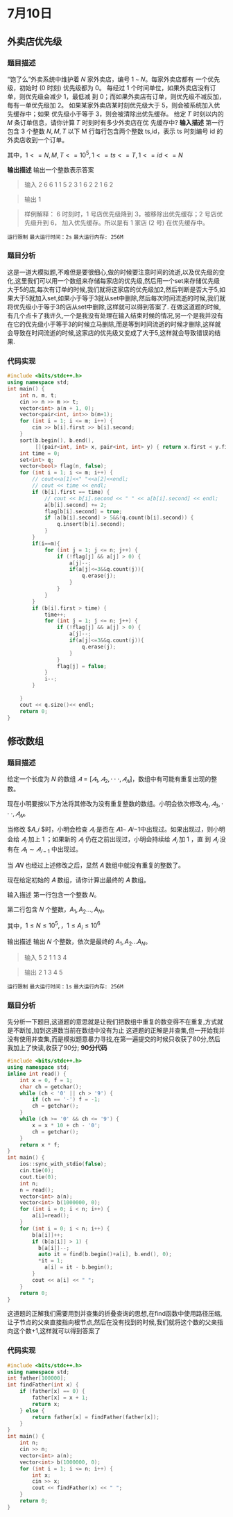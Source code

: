 # 7月10日
## 外卖店优先级
### 题目描述
“饱了么”外卖系统中维护着 𝑁 家外卖店，编号 1 ∼ 𝑁。每家外卖店都有 一个优先级，初始时 (0 时刻) 优先级都为 0。
每经过 1 个时间单位，如果外卖店没有订单，则优先级会减少 1，最低减 到 0；而如果外卖店有订单，则优先级不减反加，每有一单优先级加 2。
如果某家外卖店某时刻优先级大于 5，则会被系统加入优先缓存中；如果 优先级小于等于 3，则会被清除出优先缓存。
给定 𝑇 时刻以内的 𝑀 条订单信息，请你计算 𝑇 时刻时有多少外卖店在优 先缓存中?
**输入描述**
第一行包含 3 个整数 $N,M,T$
以下 M 行每行包含两个整数 ts,id，表示 ts 时刻编号 id 的外卖店收到一个订单。

其中，$1<=N,M,T<=10^5,1<=ts<=T,1<=id<=N$

**输出描述**
输出一个整数表示答案

>输入
2 6 6
1 1
5 2
3 1
6 2
2 1
6 2

>输出
1

>样例解释：
6 时刻时，1 号店优先级降到 3，被移除出优先缓存；2 号店优先级升到 6， 加入优先缓存。所以是有 1 家店 (2 号) 在优先缓存中。

`运行限制`
`最大运行时间：2s`
`最大运行内存: 256M`
### 题目分析
这是一道大模拟题,不难但是要很细心,做的时候要注意时间的流逝,以及优先级的变化,这里我们可以用一个数组来存储每家店的优先级,然后用一个set来存储优先级大于5的店,每次有订单的时候,我们就将这家店的优先级加2,然后判断是否大于5,如果大于5就加入set,如果小于等于3就从set中删除,然后每次时间流逝的时候,我们就将优先级小于等于3的店从set中删除,这样就可以得到答案了.
在做这道题的时候,有几个点卡了我许久,一个是我没有处理在输入结束时候的情况,另一个是我并没有在它的优先级小于等于3的时候立马删除,而是等到时间流逝的时候才删除,这样就会导致在时间流逝的时候,这家店的优先级又变成了大于5,这样就会导致错误的结果.

### 代码实现
```cpp
#include <bits/stdc++.h>
using namespace std;
int main() {
    int n, m, t;
    cin >> n >> m >> t;
    vector<int> a(n + 1, 0);
    vector<pair<int, int>> b(m+1);
    for (int i = 1; i <= m; i++) {
        cin >> b[i].first >> b[i].second;
    }
    sort(b.begin(), b.end(),
         [](pair<int, int> x, pair<int, int> y) { return x.first < y.first; });
    int time = 0;
    set<int> q;
    vector<bool> flag(n, false);
    for (int i = 1; i <= m; i++) {
        // cout<<a[1]<<" "<<a[2]<<endl;
        // cout << time << endl;
        if (b[i].first == time) {
            // cout << b[i].second << " " << a[b[i].second] << endl;
            a[b[i].second] += 2;
            flag[b[i].second] = true;
            if (a[b[i].second] > 5&&!q.count(b[i].second)) {
                q.insert(b[i].second);
            }
        }
        if(i==m){
            for (int j = 1; j <= n; j++) {
                if (!flag[j] && a[j] > 0) {
                    a[j]--;
                    if(a[j]<=3&&q.count(j)){
                        q.erase(j);
                    }
                }
            }
        }
        if (b[i].first > time) {
            time++;
            for (int j = 1; j <= n; j++) {
                if (!flag[j] && a[j] > 0) {
                    a[j]--;
                    if(a[j]<=3&&q.count(j)){
                        q.erase(j);
                    }
                }
                flag[j] = false;
            }
            i--;
        }
       
    }
    cout << q.size()<< endl;
    return 0;
}
``` 
## 修改数组
### 题目描述
给定一个长度为 𝑁 的数组 $𝐴=[𝐴_1,𝐴_2,⋅⋅⋅,𝐴_𝑁]$，数组中有可能有重复出现的整数。

现在小明要按以下方法将其修改为没有重复整数的数组。小明会依次修改$𝐴_2,𝐴_3,⋅⋅⋅,𝐴_𝑁$。

当修改 $𝐴_𝑖 $时，小明会检查 $𝐴_𝑖$ 是否在 𝐴1∼ 𝐴𝑖−1中出现过。如果出现过，则小明会给 $𝐴_𝑖$ 加上 1 ；如果新的 $𝐴_i$ 仍在之前出现过，小明会持续给 $𝐴_𝑖$ 加 1 ，直 到 $𝐴_𝑖$ 没有在 $𝐴_1 ∼ 𝐴_{𝑖−1}$ 中出现过。

当 𝐴𝑁 也经过上述修改之后，显然 𝐴 数组中就没有重复的整数了。

现在给定初始的 𝐴 数组，请你计算出最终的 𝐴 数组。

输入描述
第一行包含一个整数 𝑁。

第二行包含 𝑁 个整数，$A_1,A_2…,A_N$。

其中，$1 \leq N \leq 10^5,，1 \leq A_i \leq 10^6$

输出描述
输出 𝑁 个整数，依次是最终的 $A_1,A_2…A_N$。

>输入
5
2 1 1 3 4

>输出
2 1 3 4 5

`运行限制`
`最大运行时间：1s`
`最大运行内存: 256M`

### 题目分析
 先分析一下题目,这道题的意思就是让我们把数组中重复的数变得不在重复,方式就是不断加,加到这道数当前在数组中没有为止
这道题的正解是并查集,但一开始我并没有使用并查集,而是模拟题意暴力寻找,在第一遍提交的时候只收获了80分,然后我加上了快读,收获了90分;
**90分代码**
```cpp
#include <bits/stdc++.h>
using namespace std;
inline int read() {
    int x = 0, f = 1;
    char ch = getchar();
    while (ch < '0' || ch > '9') {
        if (ch == '-') f = -1;
        ch = getchar();
    }
    while (ch >= '0' && ch <= '9') {
        x = x * 10 + ch - '0';
        ch = getchar();
    }
    return x * f;
}
int main() {
    ios::sync_with_stdio(false);
    cin.tie(0);
    cout.tie(0);
    int n;
    n = read();
    vector<int> a(n);
    vector<int> b(1000000, 0);
    for (int i = 0; i < n; i++) {
        a[i]=read();
    }
    for (int i = 0; i < n; i++) {
        b[a[i]]++;
        if (b[a[i]] > 1) {
          b[a[i]]--;
          auto it = find(b.begin()+a[i], b.end(), 0);
          *it = 1;
            a[i] = it - b.begin();
        }
        cout << a[i] << " ";
    }
    return 0;
}
```
这道题的正解我们需要用到并查集的折叠查询的思想,在find函数中使用路径压缩,让子节点的父亲直接指向根节点,然后在没有找到的时候,我们就将这个数的父亲指向这个数+1,这样就可以得到答案了

### 代码实现
```cpp
#include <bits/stdc++.h>
using namespace std;
int father[100000];
int findFather(int x) {
    if (father[x] == 0) {
        father[x] = x + 1;
        return x;
    } else {
        return father[x] = findFather(father[x]);
    }
}
int main() {
    int n;
    cin >> n;
    vector<int> a(n);
    vector<int> b(1000000, 0);
    for (int i = 1; i <= n; i++) {
        int x;
        cin >> x;
        cout << findFather(x) << " ";
    }
    return 0;
}
```
